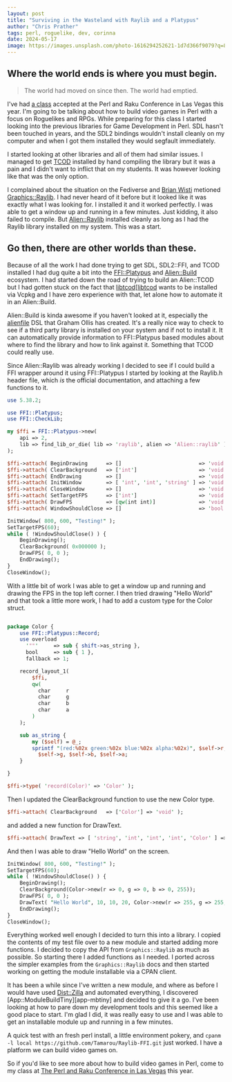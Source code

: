 ```yaml
---
layout: post
title: "Surviving in the Wasteland with Raylib and a Platypus"
author: "Chris Prather"
tags: perl, roguelike, dev, corinna
date: 2024-05-17
image: https://images.unsplash.com/photo-1616294252621-1d7d366f9079?q=80&w=2532&auto=format&fit=crop&ixlib=rb-4.0.3&ixid=M3wxMjA3fDB8MHxwaG90by1wYWdlfHx8fGVufDB8fHx8fA%3D%3D
---
```


## Where the world ends is where you must begin.

> The world had moved on since then. The world had emptied.

I've had [a class][class] accepted at the Perl and Raku Conference in Las Vegas this
year. I'm going to be talking about how to build video games in Perl with a
focus on Roguelikes and RPGs. While preparing for this class I started looking
into the previous libraries for Game Development in Perl. SDL hasn't been
touched in years, and the SDL2 bindings wouldn't install cleanly on my computer
and when I got them installed they would segfault immediately.

I started looking at other libraries and all of them had similar issues. I
managed to get [TCOD][tcod] installed by hand compiling the library but it was
a pain and I didn't want to inflict that on my students. It was however looking
like that was the only option.

[class]: https://tprc2024.sched.com/event/1d68A/class-going-rogue-with-object-oriented-perl
[tcod]: https://metacpan.org/dist/TCOD

I complained about the situation on the Fediverse and [Brian Wisti][brian]
metioned [Graphics::Raylib][raylib-xs]. I had never heard of it before but it
looked like it was exactly what I was looking for. I installed it and it worked
perfectly. I was able to get a window up and running in a few minutes. Just
kidding, it also failed to compile. But [Alien::Raylib][alien-raylib] installed
cleanly as long as I had the Raylib library installed on my system. This was a
start.

[brian]: https://hackers.town/@randomgeek
[raylib-xs]: https://metacpan.org/dist/Graphics-Raylib
[alien-raylib]: https://metacpan.org/dist/Alien-Raylib

## Go then, there are other worlds than these.

Because of all the work I had done trying to get SDL, SDL2::FFI, and TCOD
installed I had dug quite a bit into the [FFI::Platypus][ffi-platypus] and
[Alien::Build][alien-build] ecosystem. I had started down the road of trying to
build an Alien::TCOD but I had gotten stuck on the fact that [libtcod][[libtcod]
wants to be installed via Vcpkg and I have zero experience with that, let alone
how to automate it in an Alien::Build.

[ffi-platypus]: https://metacpan.org/dist/FFI-Platypus
[alien-build]: https://metacpan.org/dist/Alien-Build
[libtcod]: https://github.com/libtcod/libtcod

Alien::Build is kinda awesome if you haven't looked at it, especially the
[alienfile][alienfile] DSL that Graham Ollis has created. It's a really nice
way to check to see if a third party library is installed on your system and if
not to install it. It can automatically provide information to FFI::Platypus
based modules about where to find the library and how to link against it.
Something that TCOD could really use.

[alienfile]: https://metacpan.org/pod/alienfile

Since Alien::Raylib was already working I decided to see if I could build a FFI
wrapper around it using FFI::Platypus I started by looking at the Raylib.h
header file, which _is_ the official documentation, and attaching a few
functions to it.

```perl
use 5.38.2;

use FFI::Platypus;
use FFI::CheckLib;

my $ffi = FFI::Platypus->new(
    api => 2,
    lib => find_lib_or_die( lib => 'raylib', alien => 'Alien::raylib' ),
);

$ffi->attach( BeginDrawing      => []                         => 'void' );
$ffi->attach( ClearBackground   => ['int']                    => 'void' );
$ffi->attach( EndDrawing        => []                         => 'void' );
$ffi->attach( InitWindow        => [ 'int', 'int', 'string' ] => 'void' );
$ffi->attach( CloseWindow       => []                         => 'void' );
$ffi->attach( SetTargetFPS      => ['int']                    => 'void' );
$ffi->attach( DrawFPS           => [qw(int int)]              => 'void' );
$ffi->attach( WindowShouldClose => []                         => 'bool' );

InitWindow( 800, 600, "Testing!" );
SetTargetFPS(60);
while ( !WindowShouldClose() ) {
    BeginDrawing();
    ClearBackground( 0x000000 );
    DrawFPS( 0, 0 );
    EndDrawing();
}
CloseWindow();
```

With a little bit of work I was able to get a window up and running and drawing
the FPS in the top left corner. I then tried drawing "Hello World" and that
took a little more work, I had to add a custom type for the Color struct.

```perl

package Color {
    use FFI::Platypus::Record;
    use overload
      '""'     => sub { shift->as_string },
      bool     => sub { 1 },
      fallback => 1;

    record_layout_1(
        $ffi,
        qw(
          char     r
          char     g
          char     b
          char     a
        )
    );

    sub as_string {
        my ($self) = @_;
        sprintf "(red:%02x green:%02x blue:%02x alpha:%02x)", $self->r,
          $self->g, $self->b, $self->a;
    }

}

$ffi->type( 'record(Color)' => 'Color' );
```
Then I updated the ClearBackground function to use the new Color type.

```perl
$ffi->attach( ClearBackground   => ['Color'] => 'void' );
```

and added a new function for DrawText.

```perl
$ffi->attach( DrawText => [ 'string', 'int', 'int', 'int', 'Color' ] => 'void' );
```

And then I was able to draw "Hello World" on the screen.

```perl
InitWindow( 800, 600, "Testing!" );
SetTargetFPS(60);
while ( !WindowShouldClose() ) {
    BeginDrawing();
    ClearBackground(Color->new(r => 0, g => 0, b => 0, 255));
    DrawFPS( 0, 0 );
    DrawText( "Hello World", 10, 10, 20, Color->new(r => 255, g => 255, b => 255, a => 255) );
    EndDrawing();
}
CloseWindow();
```

Everything worked well enough I decided to turn this into a library. I copied
the contents of my test file over to a new module and started adding more
functions. I decided to copy the API from `Graphics::Raylib` as much as
possible. So starting there I added functions as I needed. I ported across the
simpler examples from the `Graphics::Raylib` docs and then started working on
getting the module installable via a CPAN client.

It has been a while since I've written a new module, and where as before I
would have used [Dist::Zilla][dzil] and automated everything, I discovered
[App::ModuleBuildTiny][app-mbtiny] and decided to give it a go. I've been
looking at how to pare down my development tools and this seemed like a good
place to start. I'm glad I did, it was really easy to use and I was able to get
an installable module up and running in a few minutes.

[dzil]: https://metacpan.org/dist/Dist-Zilla

A quick test with an fresh perl install, a little environment pokery, and
`cpanm -l local https://github.com/Tamarou/Raylib-FFI.git` just worked. I have
a platform we can build video games on.

So if you'd like to see more about how to build video games in Perl, come to my
class at [The Perl and Raku Conference in Las Vegas][tprc-2024] this year.

[tprc-2024]: https://tprc.us/tprc-2024-las/
